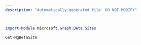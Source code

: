 ```yaml
---
description: "Automatically generated file. DO NOT MODIFY"
---
```


```powershell

Import-Module Microsoft.Graph.Beta.Sites

Get-MgBetaSite

```